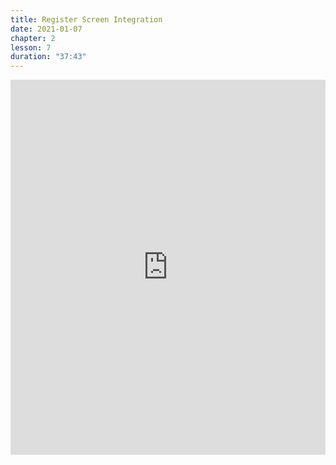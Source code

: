 ```yaml
---
title: Register Screen Integration
date: 2021-01-07
chapter: 2
lesson: 7
duration: "37:43"
---
```


<iframe width="100%" height="600" src="https://www.youtube.com/embed/9L_1BZxNiHg" title="YouTube video player" frameborder="0" allow="accelerometer; autoplay; clipboard-write; encrypted-media; gyroscope; picture-in-picture" allowfullscreen></iframe>